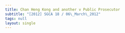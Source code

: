 ```yaml
---
title: Chan Heng Kong and another v Public Prosecutor
subtitle: "[2012] SGCA 18 / 06\_March\_2012"
tags: null
layout: single
---
```



